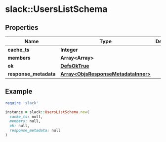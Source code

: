 # slack::UsersListSchema

## Properties

| Name | Type | Description | Notes |
| ---- | ---- | ----------- | ----- |
| **cache_ts** | **Integer** |  |  |
| **members** | **Array&lt;Array&gt;** |  |  |
| **ok** | [**DefsOkTrue**](DefsOkTrue.md) |  |  |
| **response_metadata** | [**Array&lt;ObjsResponseMetadataInner&gt;**](ObjsResponseMetadataInner.md) |  | [optional] |

## Example

```ruby
require 'slack'

instance = slack::UsersListSchema.new(
  cache_ts: null,
  members: null,
  ok: null,
  response_metadata: null
)
```

